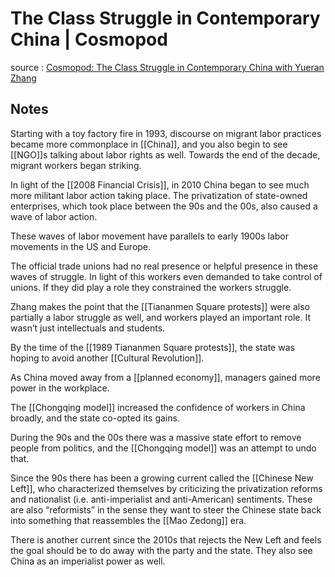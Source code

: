 # The Class Struggle in Contemporary China | Cosmopod

source
: [Cosmopod: The Class Struggle in Contemporary China with Yueran Zhang](https://cosmopod.libsyn.com/the-class-struggle-in-contemporary-china-w-yueran-zhang)


## Notes

Starting with a toy factory fire in 1993, discourse on migrant labor practices became more commonplace in [[China]], and you also begin to see [[NGO]]s talking about labor rights as well. Towards the end of the decade, migrant workers began striking.

In light of the [[2008 Financial Crisis]], in 2010 China began to see much more militant labor action taking place. The privatization of state-owned enterprises, which took place between the 90s and the 00s, also caused a wave of labor action.

These waves of labor movement have parallels to early 1900s labor movements in the US and Europe.

The official trade unions had no real presence or helpful presence in these waves of struggle. In light of this workers even demanded to take control of unions. If they did play a role they constrained the workers struggle.

Zhang makes the point that the [[Tiananmen Square protests]] were also partially a labor struggle as well, and workers played an important role. It wasn&rsquo;t just intellectuals and students.

By the time of the [[1989 Tiananmen Square protests]], the state was hoping to avoid another [[Cultural Revolution]].

As China moved away from a [[planned economy]], managers gained more power in the workplace.

The [[Chongqing model]] increased the confidence of workers in China broadly, and the state co-opted its gains.

During the 90s and the 00s there was a massive state effort to remove people from politics, and the [[Chongqing model]] was an attempt to undo that.

Since the 90s there has been a growing current called the [[Chinese New Left]], who characterized themselves by criticizing the privatization reforms and nationalist (i.e. anti-imperialist and anti-American) sentiments. These are also &ldquo;reformists&rdquo; in the sense they want to steer the Chinese state back into something that reassembles the [[Mao Zedong]] era.

There is another current since the 2010s that rejects the New Left and feels the goal should be to do away with the party and the state. They also see China as an imperialist power as well.
